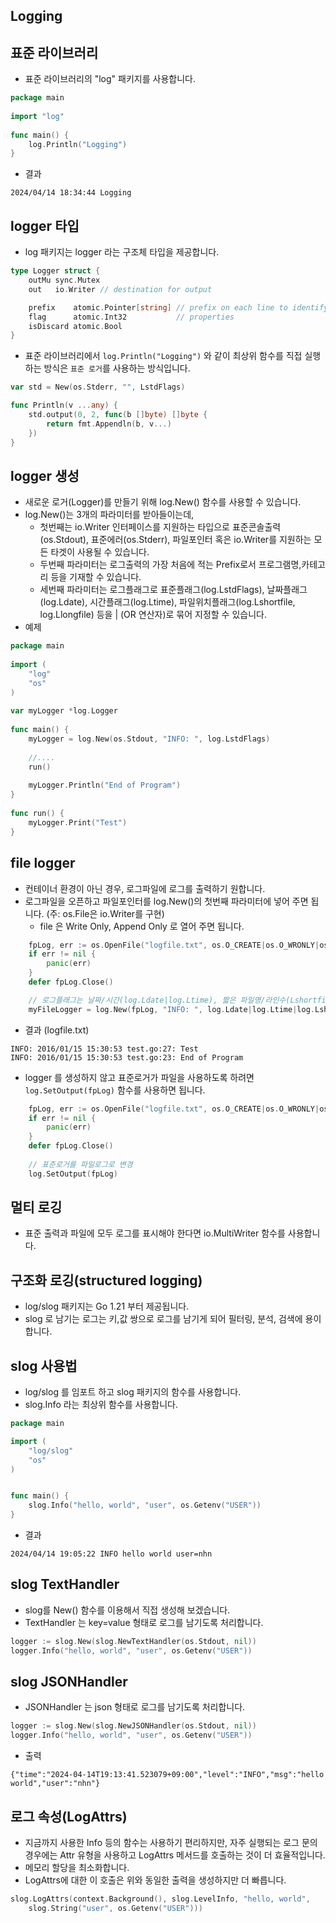 ## Logging
## 표준 라이브러리
* 표준 라이브러리의 "log" 패키지를 사용합니다.
```go
package main
 
import "log"
 
func main() {
    log.Println("Logging")
}
```
* 결과
```
2024/04/14 18:34:44 Logging
```
## logger 타입
* log 패키지는 logger 라는 구조체 타입을 제공합니다.
```go
type Logger struct {
	outMu sync.Mutex
	out   io.Writer // destination for output

	prefix    atomic.Pointer[string] // prefix on each line to identify the logger (but see Lmsgprefix)
	flag      atomic.Int32           // properties
	isDiscard atomic.Bool
}
```
* 표준 라이브러리에서 `log.Println("Logging")` 와 같이 최상위 함수를 직접 실행하는 방식은 `표준 로거`를 사용하는 방식입니다.
```go
var std = New(os.Stderr, "", LstdFlags)

func Println(v ...any) {
	std.output(0, 2, func(b []byte) []byte {
		return fmt.Appendln(b, v...)
	})
}
```

## logger 생성
* 새로운 로거(Logger)를 만들기 위해 log.New() 함수를 사용할 수 있습니다.
* log.New()는 3개의 파라미터를 받아들이는데, 
  * 첫번째는 io.Writer 인터페이스를 지원하는 타입으로 표준콘솔출력(os.Stdout), 표준에러(os.Stderr), 파일포인터 혹은 io.Writer를 지원하는 모든 타겟이 사용될 수 있습니다. 
  * 두번째 파라미터는 로그출력의 가장 처음에 적는 Prefix로서 프로그램명,카테고리 등을 기재할 수 있습니다. 
  * 세번째 파라미터는 로그플래그로 표준플래그(log.LstdFlags), 날짜플래그(log.Ldate), 시간플래그(log.Ltime), 파일위치플래그(log.Lshortfile, log.Llongfile) 등을 | (OR 연산자)로 묶어 지정할 수 있습니다.
* 예제
```go
package main
 
import (
    "log"
    "os"
)
 
var myLogger *log.Logger
 
func main() {
    myLogger = log.New(os.Stdout, "INFO: ", log.LstdFlags)
 
    //....
    run()
 
    myLogger.Println("End of Program")
}
 
func run() {
    myLogger.Print("Test")
}
```

## file logger
* 컨테이너 환경이 아닌 경우, 로그파일에 로그를 출력하기 원합니다.
* 로그파일을 오픈하고 파일포인터를 log.New()의 첫번째 파라미터에 넣어 주면 됩니다. (주: os.File은 io.Writer를 구현)
    * file 은 Write Only, Append Only 로 열어 주면 됩니다.
```go
	fpLog, err := os.OpenFile("logfile.txt", os.O_CREATE|os.O_WRONLY|os.O_APPEND, 0666)
	if err != nil {
		panic(err)
	}
	defer fpLog.Close()

    // 로그플래그는 날짜/시간(log.Ldate|log.Ltime), 짧은 파일명/라인수(Lshortfile)를 함께 출력
	myFileLogger = log.New(fpLog, "INFO: ", log.Ldate|log.Ltime|log.Lshortfile)
```
* 결과 (logfile.txt)
```
INFO: 2016/01/15 15:30:53 test.go:27: Test
INFO: 2016/01/15 15:30:53 test.go:23: End of Program
```

* logger 를 생성하지 않고 표준로거가 파일을 사용하도록 하려면 `log.SetOutput(fpLog)` 함수를 사용하면 됩니다.
```go
    fpLog, err := os.OpenFile("logfile.txt", os.O_CREATE|os.O_WRONLY|os.O_APPEND, 0666)
    if err != nil {
        panic(err)
    }
    defer fpLog.Close()
 
    // 표준로거를 파일로그로 변경
    log.SetOutput(fpLog)
```

## 멀티 로깅
* 표준 출력과 파일에 모두 로그를 표시해야 한다면 io.MultiWriter 함수를 사용합니다.

## 구조화 로깅(structured logging)
* log/slog 패키지는 Go 1.21 부터 제공됩니다.
* slog 로 남기는 로그는 키,값 쌍으로 로그를 남기게 되어 필터링, 분석, 검색에 용이합니다.

## slog 사용법
* log/slog 를 임포트 하고 slog 패키지의 함수를 사용합니다.
* slog.Info 라는 최상위 함수를 사용합니다.
```go
package main

import (
    "log/slog"
    "os"
)


func main() {
    slog.Info("hello, world", "user", os.Getenv("USER"))
}
```
* 결과
```
2024/04/14 19:05:22 INFO hello world user=nhn
```

## slog TextHandler
* slog를 New() 함수를 이용해서 직접 생성해 보겠습니다.
* TextHandler 는 key=value 형태로 로그를 남기도록 처리합니다. 
```go
logger := slog.New(slog.NewTextHandler(os.Stdout, nil))
logger.Info("hello, world", "user", os.Getenv("USER"))
```

## slog JSONHandler
* JSONHandler 는 json 형태로 로그를 남기도록 처리합니다.
```go
logger := slog.New(slog.NewJSONHandler(os.Stdout, nil))
logger.Info("hello, world", "user", os.Getenv("USER"))
```
* 출력
```
{"time":"2024-04-14T19:13:41.523079+09:00","level":"INFO","msg":"hello world","user":"nhn"}
```

## 로그 속성(LogAttrs)
* 지금까지 사용한 Info 등의 함수는 사용하기 편리하지만, 자주 실행되는 로그 문의 경우에는 Attr 유형을 사용하고 LogAttrs 메서드를 호출하는 것이 더 효율적입니다. 
* 메모리 할당을 최소화합니다.
* LogAttrs에 대한 이 호출은 위와 동일한 출력을 생성하지만 더 빠릅니다.
```go
slog.LogAttrs(context.Background(), slog.LevelInfo, "hello, world",
    slog.String("user", os.Getenv("USER")))
```


